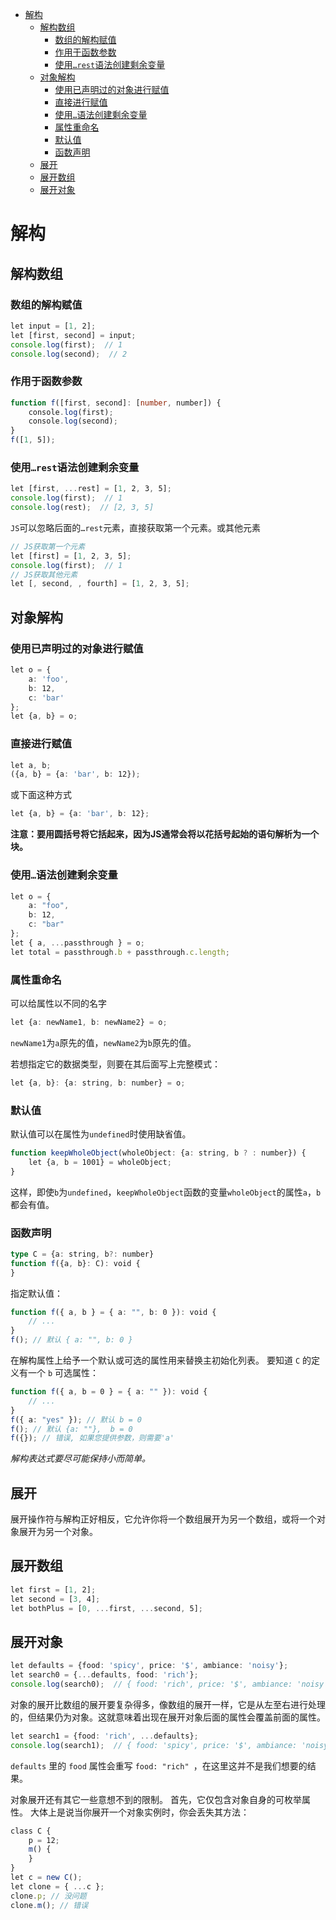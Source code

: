 <!-- TOC -->

- [解构](#解构)
    - [解构数组](#解构数组)
        - [数组的解构赋值](#数组的解构赋值)
        - [作用于函数参数](#作用于函数参数)
        - [使用`…rest`语法创建剩余变量](#使用rest语法创建剩余变量)
    - [对象解构](#对象解构)
        - [使用已声明过的对象进行赋值](#使用已声明过的对象进行赋值)
        - [直接进行赋值](#直接进行赋值)
        - [使用`…`语法创建剩余变量](#使用语法创建剩余变量)
        - [属性重命名](#属性重命名)
        - [默认值](#默认值)
        - [函数声明](#函数声明)
    - [展开](#展开)
    - [展开数组](#展开数组)
    - [展开对象](#展开对象)

<!-- /TOC -->

# 解构

## 解构数组

### 数组的解构赋值

```typescript
let input = [1, 2];
let [first, second] = input;
console.log(first);  // 1
console.log(second);  // 2
```

### 作用于函数参数

```typescript
function f([first, second]: [number, number]) {
    console.log(first);
    console.log(second);
}
f([1, 5]);
```

### 使用`…rest`语法创建剩余变量

```typescript
let [first, ...rest] = [1, 2, 3, 5];
console.log(first);  // 1
console.log(rest);  // [2, 3, 5]
```

`JS`可以忽略后面的`…rest`元素，直接获取第一个元素。或其他元素

```typescript
// JS获取第一个元素
let [first] = [1, 2, 3, 5];
console.log(first);  // 1
// JS获取其他元素
let [, second, , fourth] = [1, 2, 3, 5];
```

## 对象解构

### 使用已声明过的对象进行赋值

```typescript
let o = {
    a: 'foo',
    b: 12,
    c: 'bar'
};
let {a, b} = o;
```

### 直接进行赋值

```typescript
let a, b;
({a, b} = {a: 'bar', b: 12});
```

或下面这种方式

```typescript
let {a, b} = {a: 'bar', b: 12};
```

**注意：要用圆括号将它括起来，因为JS通常会将以花括号起始的语句解析为一个块。**

### 使用`…`语法创建剩余变量

```typescript
let o = {
    a: "foo",
    b: 12,
    c: "bar"
};
let { a, ...passthrough } = o;
let total = passthrough.b + passthrough.c.length;
```

### 属性重命名

可以给属性以不同的名字

```typescript
let {a: newName1, b: newName2} = o;
```

`newName1`为`a`原先的值，`newName2`为`b`原先的值。

若想指定它的数据类型，则要在其后面写上完整模式：

```typescript
let {a, b}: {a: string, b: number} = o;
```

### 默认值

默认值可以在属性为`undefined`时使用缺省值。

```typescript
function keepWholeObject(wholeObject: {a: string, b ? : number}) {
    let {a, b = 1001} = wholeObject;
}
```

这样，即使`b`为`undefined`，`keepWholeObject`函数的变量`wholeObject`的属性`a`，`b`都会有值。

### 函数声明

```typescript
type C = {a: string, b?: number}
function f({a, b}: C): void {
}
```

指定默认值：

```typescript
function f({ a, b } = { a: "", b: 0 }): void {
    // ...
}
f(); // 默认 { a: "", b: 0 }
```

在解构属性上给予一个默认或可选的属性用来替换主初始化列表。 要知道 `C` 的定义有一个 `b` 可选属性：

```typescript
function f({ a, b = 0 } = { a: "" }): void {
    // ...
}
f({ a: "yes" }); // 默认 b = 0
f(); // 默认 {a: ""},  b = 0
f({}); // 错误, 如果您提供参数，则需要'a'
```

*解构表达式要尽可能保持小而简单。*

## 展开

展开操作符与解构正好相反，它允许你将一个数组展开为另一个数组，或将一个对象展开为另一个对象。

## 展开数组

```typescript
let first = [1, 2];
let second = [3, 4];
let bothPlus = [0, ...first, ...second, 5];
```

## 展开对象

```typescript
let defaults = {food: 'spicy', price: '$', ambiance: 'noisy'};
let search0 = {...defaults, food: 'rich'};
console.log(search0);  // { food: 'rich', price: '$', ambiance: 'noisy' }
```

对象的展开比数组的展开要复杂得多，像数组的展开一样，它是从左至右进行处理的，但结果仍为对象。这就意味着出现在展开对象后面的属性会覆盖前面的属性。

```typescript
let search1 = {food: 'rich', ...defaults};
console.log(search1);  // { food: 'spicy', price: '$', ambiance: 'noisy' }
```

`defaults` 里的 `food` 属性会重写 `food: "rich" `，在这里这并不是我们想要的结果。

对象展开还有其它一些意想不到的限制。 首先，它仅包含对象自身的可枚举属性。 大体上是说当你展开一个对象实例时，你会丢失其方法：

```typescript
class C {
    p = 12;
    m() {
    }
}
let c = new C();
let clone = { ...c };
clone.p; // 没问题
clone.m(); // 错误
```
